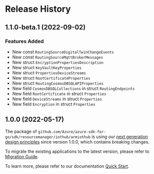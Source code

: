 # Release History

## 1.1.0-beta.1 (2022-09-02)
### Features Added

- New const `RoutingSourceDigitalTwinChangeEvents`
- New const `RoutingSourceMqttBrokerMessages`
- New struct `EncryptionPropertiesDescription`
- New struct `KeyVaultKeyProperties`
- New struct `PropertiesDeviceStreams`
- New struct `RootCertificateProperties`
- New struct `RoutingCosmosDBSQLAPIProperties`
- New field `CosmosDBSQLCollections` in struct `RoutingEndpoints`
- New field `RootCertificate` in struct `Properties`
- New field `DeviceStreams` in struct `Properties`
- New field `Encryption` in struct `Properties`


## 1.0.0 (2022-05-17)

The package of `github.com/Azure/azure-sdk-for-go/sdk/resourcemanager/iothub/armiothub` is using our [next generation design principles](https://azure.github.io/azure-sdk/general_introduction.html) since version 1.0.0, which contains breaking changes.

To migrate the existing applications to the latest version, please refer to [Migration Guide](https://aka.ms/azsdk/go/mgmt/migration).

To learn more, please refer to our documentation [Quick Start](https://aka.ms/azsdk/go/mgmt).